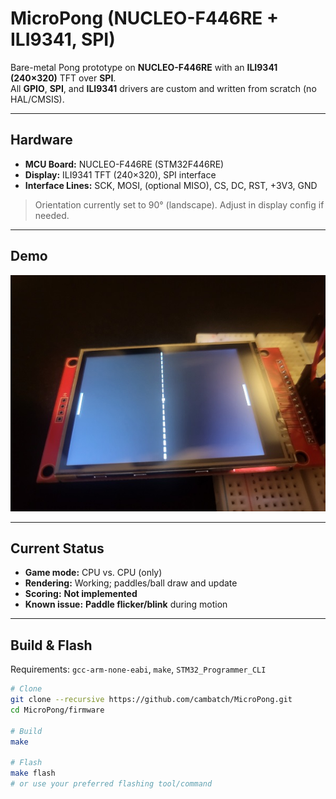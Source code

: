 # MicroPong (NUCLEO-F446RE + ILI9341, SPI)

Bare-metal Pong prototype on **NUCLEO-F446RE** with an **ILI9341 (240×320)** TFT over **SPI**.  
All **GPIO**, **SPI**, and **ILI9341** drivers are custom and written from scratch (no HAL/CMSIS).

---

## Hardware
- **MCU Board:** NUCLEO-F446RE (STM32F446RE)
- **Display:** ILI9341 TFT (240×320), SPI interface
- **Interface Lines:** SCK, MOSI, (optional MISO), CS, DC, RST, +3V3, GND

> Orientation currently set to 90° (landscape). Adjust in display config if needed.

---

## Demo

![Pong running on NUCLEO-F446RE + ILI9341](docs/demo.jpg)

---

## Current Status
- **Game mode:** CPU vs. CPU (only)
- **Rendering:** Working; paddles/ball draw and update
- **Scoring:** **Not implemented**
- **Known issue:** **Paddle flicker/blink** during motion

---

## Build & Flash
Requirements: `gcc-arm-none-eabi`, `make`, `STM32_Programmer_CLI`

```bash
# Clone
git clone --recursive https://github.com/cambatch/MicroPong.git
cd MicroPong/firmware

# Build
make

# Flash
make flash
# or use your preferred flashing tool/command
